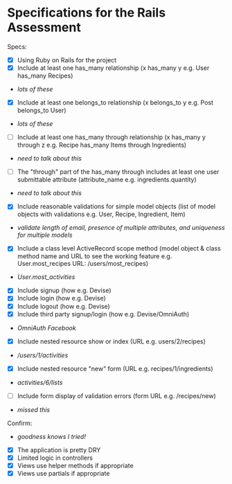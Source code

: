 # Specifications for the Rails Assessment

Specs:
- [x] Using Ruby on Rails for the project
- [X] Include at least one has_many relationship (x has_many y e.g. User has_many Recipes)
- *lots of these*
- [X] Include at least one belongs_to relationship (x belongs_to y e.g. Post belongs_to User)
- *lots of these*
- [ ] Include at least one has_many through relationship (x has_many y through z e.g. Recipe has_many Items through Ingredients)
- *need to talk about this*
- [ ] The "through" part of the has_many through includes at least one user submittable attribute (attribute_name e.g. ingredients.quantity)
- *need to talk about this*
- [X] Include reasonable validations for simple model objects (list of model objects with validations e.g. User, Recipe, Ingredient, Item)
- *validate length of email, presence of multiple attributes, and uniqueness for multiple models*
- [X] Include a class level ActiveRecord scope method (model object & class method name and URL to see the working feature e.g. User.most_recipes URL: /users/most_recipes)
- *User.most_activities*
- [X] Include signup (how e.g. Devise)
- [X] Include login (how e.g. Devise)
- [X] Include logout (how e.g. Devise)
- [X] Include third party signup/login (how e.g. Devise/OmniAuth)
- *OmniAuth Facebook*
- [X] Include nested resource show or index (URL e.g. users/2/recipes)
- */users/1/activities*
- [X] Include nested resource "new" form (URL e.g. recipes/1/ingredients)
- *activities/6/lists*
- [ ] Include form display of validation errors (form URL e.g. /recipes/new)
- *missed this*

Confirm:
- *goodness knows I tried!*
- [X] The application is pretty DRY
- [X] Limited logic in controllers
- [X] Views use helper methods if appropriate
- [X] Views use partials if appropriate

